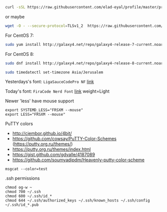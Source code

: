 ```bash
curl -sSL https://raw.githubusercontent.com/elad-eyal/profile/master/prep.sh? | bash
```
or maybe
```bash
wget -O - --secure-protocol=TLSv1_2  https://raw.githubusercontent.com/elad-eyal/profile/master/prep.sh? | bash
```


For CentOS 7:
```bash
sudo yum install http://galaxy4.net/repo/galaxy4-release-7-current.noarch.rpm && sudo yum install tmux vim
```

For CentOS 8:
```bash
sudo dnf install http://galaxy4.net/repo/galaxy4-release-8-current.noarch.rpm && sudo dnf install tmux vim 
```


```bash
sudo timedatectl set-timezone Asia/Jerusalem
```

Yesterdays's font: `LigaSauceCodePro NF` [link](https://github.com/Bo-Fone/Liga-Sauce-Code-Pro-Nerd-Font/tree/master/OTF/Liga-Sauce-Code-Pro-Nerd-Font-Complete-Windows-Compatible)

Today's font: `FiraCode Nerd Font` [link](https://github.com/ryanoasis/nerd-fonts/releases/download/v2.1.0/FiraCode.zip) weight=Light


Newer 'less' have mouse support
```
export SYSTEMD_LESS="FRSXM --mouse"
export LESS="FRSXM --mouse"
```


PuTTY colors
- http://ciembor.github.io/4bit/
- https://github.com/cowsay/PuTTY-Color-Schemes (https://putty.org.ru/themes/)
- https://putty.org.ru/themes/index.html
- https://gist.github.com/gdvalle/4187089
- https://github.com/soumyadipdm/Heavenly-putty-color-scheme

`msgcat --color=test`

.ssh permissions
```
chmod og-w ~
chmod 700 ~/.ssh
chmod 600 ~/.ssh/id_*
chmod 644 ~/.ssh/authorized_keys ~/.ssh/known_hosts ~/.ssh/config ~/.ssh/id_*.pub
```

